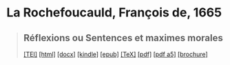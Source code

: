 # La Rochefoucauld, François de, 1665

> ## Réflexions ou Sentences et maximes morales
>  <a title="Source XML/TEI" class="mime48 tei" href="https://hurlus.github.io/tei/larochefoucauld1665_maximes.xml">[TEI]</a>  <a title="HTML une page" class="mime48 html" href="https://hurlus.github.io/larochefoucauld1665_maximes/larochefoucauld1665_maximes.html">[html]</a>  <a title="Bureautique (LibreOffice, MS.Word)" class="mime48 docx" href="https://hurlus.github.io/larochefoucauld1665_maximes/larochefoucauld1665_maximes.docx">[docx]</a>  <a title="Amazon.kindle" class="mime48 mobi" href="https://hurlus.github.io/larochefoucauld1665_maximes/larochefoucauld1665_maximes.mobi">[kindle]</a>  <a title="EPUB, pour liseuses et téléphones" class="mime48 epub" href="https://hurlus.github.io/larochefoucauld1665_maximes/larochefoucauld1665_maximes.epub">[epub]</a>  <a title="LaTeX" class="mime48 tex" href="https://hurlus.github.io/larochefoucauld1665_maximes/larochefoucauld1665_maximes.tex">[TeX]</a>  <a title="PDF à imprimer, A4 2 colonnes" class="mime48 pdf" href="https://hurlus.github.io/larochefoucauld1665_maximes/larochefoucauld1665_maximes.pdf">[pdf]</a>  <a title="PDF à lire, A5 une colonne" class="mime48 a5" href="https://hurlus.github.io/larochefoucauld1665_maximes/larochefoucauld1665_maximes_a5.pdf">[pdf a5]</a>  <a title="Brochure à agrafer, pdf imposé pour imprimante recto/verso" class="mime48 brochure" href="https://hurlus.github.io/larochefoucauld1665_maximes/larochefoucauld1665_maximes_brochure.pdf">[brochure]</a> 
